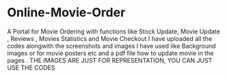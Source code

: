 # Online-Movie-Order
A Portal for Movie Ordering with functions like Stock Update, Movie Update , Reviews , Movies Statistics and Movie Checkout 
I have uploaded all the codes alongwith the screenshots and images I have used like Background images or for movie posters etc and a pdf file how to update movie in the pages .
THE IMAGES ARE JUST FOR REPRESENTATION, YOU CAN JUST USE THE CODES
